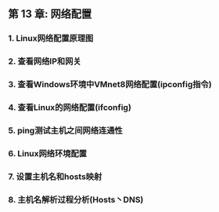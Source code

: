 ## 第 13 章: 网络配置

### 1. Linux网络配置原理图

### 2. 查看网络IP和网关

### 3. 查看Windows环境中VMnet8网络配置(ipconfig指令)

### 4. 查看Linux的网络配置(ifconfig)

### 5. ping测试主机之间网络连通性

### 6. Linux网络环境配置

### 7. 设置主机名和hosts映射

### 8. 主机名解析过程分析(Hosts丶DNS)